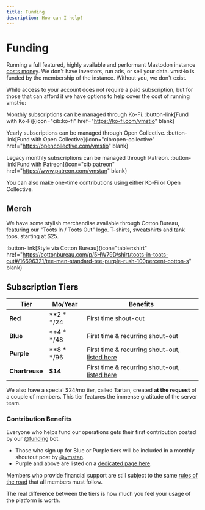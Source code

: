 ```yaml
---
title: Funding
description: How can I help?
---
```


# Funding

Running a full featured, highly available and performant Mastodon instance [costs money](/funding/costs). We don't have investors, run ads, or sell your data.
vmst·io is funded by the membership of the instance.
Without you, we don't exist.

While access to your account does not require a paid subscription, but for those that can afford it we have options to help cover the cost of running vmst·io:

Monthly subscriptions can be managed through Ko-Fi.
:button-link[Fund with Ko-Fi]{icon="cib:ko-fi" href="https://ko-fi.com/vmstio" blank}

Yearly subscriptions can be managed through Open Collective.
:button-link[Fund with Open Collective]{icon="cib:open-collective" href="https://opencollective.com/vmstio" blank}

Legacy monthly subscriptions can be managed through Patreon.
:button-link[Fund with Patreon]{icon="cib:patreon" href="https://www.patreon.com/vmstan" blank}

You can also make one-time contributions using either Ko-Fi or Open Collective.

## Merch

We have some stylish merchandise available through Cotton Bureau, featuring our "Toots In / Toots Out" logo.
T-shirts, sweatshirts and tank tops, starting at $25.

:button-link[Style via Cotton Bureau]{icon="tabler:shirt" href="https://cottonbureau.com/p/5HW79D/shirt/toots-in-toots-out#/16696321/tee-men-standard-tee-purple-rush-100percent-cotton-s" blank}

## Subscription Tiers

| **Tier**       | **Mo/Year**     | **Benefits** |
|----------------|-----------------|---|
| **Red**        | **$2**/$24      | First time shout-out |
| **Blue**       | **$4**/$48      | First time & recurring shout-out |
| **Purple**     | **$8**/$96      | First time & recurring shout-out, [listed here](/funding/purple) |
| **Chartreuse** | **$14**         | First time & recurring shout-out, [listed here](/funding/purple) |

We also have a special $24/mo tier, called Tartan, created **at the request** of a couple of members.
This tier features the immense gratitude of the server team.

### Contribution Benefits

Everyone who helps fund our operations gets their first contribution posted by our [@funding](https://vmst.io/@funding) bot.

* Those who sign up for Blue or Purple tiers will be included in a monthly shoutout post by <a rel="me" href="https://vmst.io/@vmstan">@vmstan</a>.
* Purple and above are listed on a [dedicated page here](/funding/purple).

Members who provide financial support are still subject to the same [rules of the road](/rules) that all members must follow.

The real difference between the tiers is how much you feel your usage of the platform is worth.
